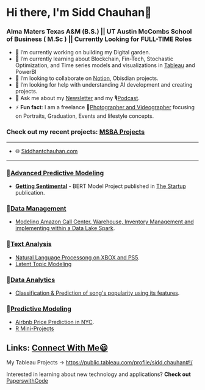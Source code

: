 # Hi there, I'm Sidd Chauhan👋 

### Alma Maters Texas A&M (B.S.) || UT Austin McCombs School of Business ( M.Sc ) || Currently Looking for FULL-TIME Roles


- 🔭 I’m currently working on building my Digital garden.
- 🌱 I’m currently learning about Blockchain, Fin-Tech, Stochastic Optimization, and Time series models and visualizations in [Tableau](https://public.tableau.com/profile/sidd.chauhan#!/?newProfile=&activeTab=0) and PowerBI
- 👯 I’m looking to collaborate on [Notion](https://www.notion.so/), Obisdian projects.
- 🤔 I’m looking for help with understanding AI development and creating projects.
- 💬 Ask me about my [Newsletter](https://siddhantchauhan.substack.com/) and my 🎙[Podcast](https://anchor.fm/pure-entropy).
- ⚡ **Fun fact**: I am a freelance 📸[Photographer and Videographer](https://www.instagram.com/sidd_z_chauhan/) focusing on Portraits, Graduation, Events and lifestyle concepts. 





[2.2]: https://raw.githubusercontent.com/MartinHeinz/MartinHeinz/master/linkedin-3-16.png (LinkedIn icon without padding)

<!-- Links to your social media accounts -->

[2]: https://www.linkedin.com/in/siddhant-c-177ba0108/
  
### Check out my recent projects: [MSBA Projects](https://github.com/siddchauhan77/MSBA-UT-Austin) 

-------------------------------------------------------------------------------------------------------
- 🌐  [Siddhantchauhan.com](https://www.siddhantchauhan.com/)
-------------------------------------------------------------------------------------------------------

### 🔸[Advanced Predictive Modeling](https://github.com/siddchauhan77/MSBA-UT-Austin/tree/main/APM(Advanced%20Predictive%20Modeling))
- __[Getting Sentimental](https://github.com/siddchauhan77/MSBA-UT-Austin/blob/main/APM(Advanced%20Predictive%20Modeling)/APM%20Project/Getting%20Sentimental.pdf)__ - BERT Model Project published in [The Startup](https://medium.com/swlh/getting-sentimental-34f69910312c) publication.


### 🔸[Data Management](https://github.com/siddchauhan77/MSBA-UT-Austin/tree/main/Data%20Management) 
- [Modeling Amazon Call Center, Warehouse, Inventory Management and implementing within a Data Lake Spark](https://github.com/siddchauhan77/MSBA-UT-Austin/blob/main/Data%20Management/Data%20Management%20Project/Data%20Management%20Project.pdf).

### 🔸[Text Analysis](https://github.com/siddchauhan77/MSBA-UT-Austin/tree/main/TextAnalysis) 
- [Natural Language Processong on XBOX and PS5](https://github.com/siddchauhan77/MSBA-UT-Austin/tree/main/TextAnalysis/Text%20Analysis%20Project).
- [Latent Topic Modeling](https://github.com/siddchauhan77/MSBA-UT-Austin/blob/main/TextAnalysis/Instagram_zara.ipynb)

### 🔸[Data Analytics](https://github.com/siddchauhan77/MSBA-UT-Austin/tree/main/Data%20Analytics%20-%20Summer)

- [Classification & Prediction of song's popularity using its features](https://github.com/siddchauhan77/MSBA-UT-Austin/blob/main/Data%20Analytics%20-%20Summer/DA%20-%20Spotify%20Project/Spotify_Group_Project.pdf).

### 🔸[Predictive Modeling](https://github.com/siddchauhan77/MSBA-UT-Austin/tree/main/Predictive%20Modeling%20-Summer)
- [Airbnb Price Prediction in NYC](https://github.com/siddchauhan77/MSBA-UT-Austin/blob/main/Predictive%20Modeling%20-Summer/Airbnb%20in%20NYC%20Prices.pdf).
- [R Mini-Projects](https://github.com/AmberCXX/UTMSBA_STA380_Part2_exercise)


## Links: [Connect With Me😃](https://linqapp.com/siddhant_chauhan)


My Tableau Projects -> https://public.tableau.com/profile/sidd.chauhan#!/

Interested in learning about new technology and applications?
__Check out__ [PaperswithCode](https://paperswithcode.com/)




